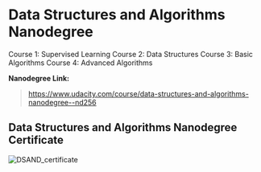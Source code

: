 # Data Structures and Algorithms Nanodegree

Course 1: Supervised Learning
Course 2: Data Structures
Course 3: Basic Algorithms
Course 4: Advanced Algorithms


**Nanodegree Link:**
> https://www.udacity.com/course/data-structures-and-algorithms-nanodegree--nd256


## Data Structures and Algorithms Nanodegree Certificate



 ![DSAND_certificate](https://user-images.githubusercontent.com/33187812/86485819-fea22680-bd59-11ea-8506-30ffaf31826d.png)
